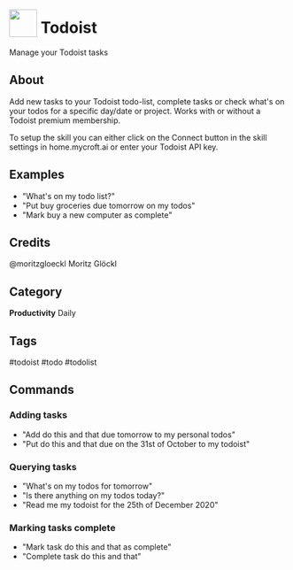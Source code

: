 # <img src='https://raw.githack.com/FortAwesome/Font-Awesome/master/svgs/solid/check-double.svg' card_color='#E44232' width='50' height='50' style='vertical-align:bottom'/> Todoist
Manage your Todoist tasks

## About
Add new tasks to your Todoist todo-list, complete tasks or check what's on your todos for a specific day/date or project. Works with or without a Todoist premium membership.

To setup the skill you can either click on the Connect button in the skill settings in home.mycroft.ai or enter your Todoist API key.

## Examples
* "What's on my todo list?"
* "Put buy groceries due tomorrow on my todos"
* "Mark buy a new computer as complete"

## Credits
@moritzgloeckl Moritz Glöckl

## Category
**Productivity**
Daily

## Tags
#todoist
#todo
#todolist


## Commands
### Adding tasks
* "Add do this and that due tomorrow to my personal todos"
* "Put do this and that due on the 31st of October to my todoist"

### Querying tasks
* "What's on my todos for tomorrow"
* "Is there anything on my todos today?"
* "Read me my todoist for the 25th of December 2020"

### Marking tasks complete
* "Mark task do this and that as complete"
* "Complete task do this and that"
